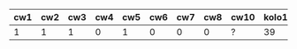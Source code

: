 | cw1 | cw2 | cw3 | cw4 | cw5 | cw6 | cw7 | cw8 | cw10 | kolo1pkt |
|-----|-----|-----|-----|-----|-----|-----|-----|------|----------|
|   1 |   1 |   1 |   0 |   1 |   0 |   0 |   0 | ?    |       39 |
